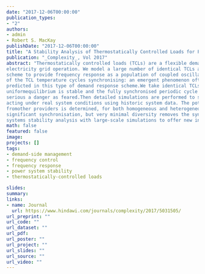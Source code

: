 ```yaml
---
date: "2017-12-06T00:00:00"
publication_types:
- "2"
authors:
- admin
- Robert S. MacKay
publishDate: "2017-12-06T00:00:00"
title: "A Stability Analysis of Thermostatically Controlled Loads for Power System Frequency Control"
publication: "_Complexity_, Vol 2017"
abstract: "Thermostatically controlled loads (TCLs) are a flexible demand resource with the potential to play a significant role in supporting
electricity grid operation. We model a large number of identical TCLs acting autonomously according to a deterministic control
scheme to provide frequency response as a population of coupled oscillators. We perform stability analysis to explore the danger
of the TCL temperature cycles synchronising: an emergent phenomenon often found in populations of coupled oscillators and
predicted in this type of demand response scheme.We take identical TCLs as it can be assumed to be the worst case.We find that the
uniformequilibrium is stable and the fully synchronised periodic cycle is unstable, suggesting that synchronisation might not be as
serious a danger as feared.Then detailed simulations are performed to study the effects of a population of frequency-sensitive TCLs
acting under real system conditions using historic system data. The potential reduction in frequency response services required
fromother providers is determined, for both homogeneous and heterogeneous populations. For homogeneous populations, we find
significant synchronisation, but very minimal diversity removes the synchronisation effects. In summary, we combine dynamical
systems stability analysis with large-scale simulations to offer new insights into TCL switching behaviour."
math: false
featured: false
image: 
projects: []
tags: 
- demand-side management
- frequency control
- frequency response
- power system stability
- thermostatically-controlled loads

slides: 
summary: 
links:
- name: Journal
  url: https://www.hindawi.com/journals/complexity/2017/5031505/
url_preprint: ""
url_code: ""
url_dataset: ""
url_pdf: 
url_poster: ""
url_project: ""
url_slides: ""
url_source: ""
url_video: ""
---
```

